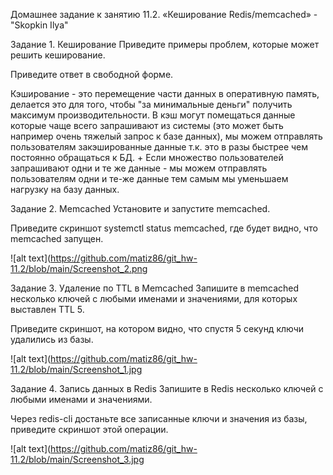 
Домашнее задание к занятию 11.2. «Кеширование Redis/memcached» - "Skopkin Ilya"

Задание 1. Кеширование
Приведите примеры проблем, которые может решить кеширование.

Приведите ответ в свободной форме.

Кэширование - это перемещение части данных в оперативную память, делается это для того, чтобы "за минимальные деньги" получить максимум производительности. В кэш могут помещаться данные которые чаще всего запрашивают из системы (это может быть например очень тяжелый запрос к базе данных), мы можем отправлять пользователям закэшированные данные т.к. это в разы быстрее чем постоянно обращаться к БД. + Если множество пользователей запрашивают одни и те же данные - мы можем отправлять пользователям одни и те-же данные тем самым мы уменьшаем нагрузку на базу данных.

Задание 2. Memcached
Установите и запустите memcached.

Приведите скриншот systemctl status memcached, где будет видно, что memcached запущен.

![alt text](https://github.com/matiz86/git_hw-11.2/blob/main/Screenshot_2.png

Задание 3. Удаление по TTL в Memcached
Запишите в memcached несколько ключей с любыми именами и значениями, для которых выставлен TTL 5.

Приведите скриншот, на котором видно, что спустя 5 секунд ключи удалились из базы.

![alt text](https://github.com/matiz86/git_hw-11.2/blob/main/Screenshot_1.jpg

Задание 4. Запись данных в Redis
Запишите в Redis несколько ключей с любыми именами и значениями.

Через redis-cli достаньте все записанные ключи и значения из базы, приведите скриншот этой операции.

![alt text](https://github.com/matiz86/git_hw-11.2/blob/main/Screenshot_3.jpg
